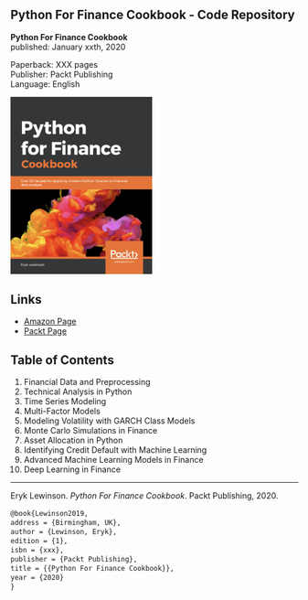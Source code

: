 ## Python For Finance Cookbook - Code Repository

**Python For Finance Cookbook**  
published: January xxth, 2020

Paperback: XXX pages  
Publisher: Packt Publishing  
Language: English

[<img src="./.img/book_cover.png" width="248">]()

## Links

- [Amazon Page]()
- [Packt Page](https://www.packtpub.com/data/python-for-finance-cookbook)

## Table of Contents

1. Financial Data and Preprocessing 
2. Technical Analysis in Python
3. Time Series Modeling
4. Multi-Factor Models
5. Modeling Volatility with GARCH Class Models
6. Monte Carlo Simulations in Finance
7. Asset Allocation in Python
8. Identifying Credit Default with Machine Learning
9. Advanced Machine Learning Models in Finance
10. Deep Learning in Finance

--- 

Eryk Lewinson. *Python For Finance Cookbook*. Packt Publishing, 2020.

    @book{Lewinson2019,  
    address = {Birmingham, UK},  
    author = {Lewinson, Eryk},  
    edition = {1},  
    isbn = {xxx},   
    publisher = {Packt Publishing},  
    title = {{Python For Finance Cookbook}},  
    year = {2020}  
    }